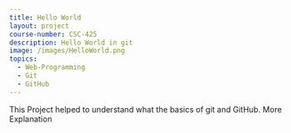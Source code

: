 ```yaml
---
title: Hello World
layout: project
course-number: CSC-425
description: Hello World in git
image: /images/HelloWorld.png
topics:
  - Web-Programming
  - Git
  - GitHub 
---
```


This Project helped to understand what the basics of git and GitHub. More Explanation
